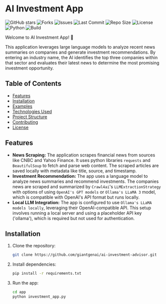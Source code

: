 # AI Investment App
![GitHub stars](https://img.shields.io/github/stars/giantgenai/ai-investment-advisor?style=social)
![Forks](https://img.shields.io/github/forks/giantgenai/ai-investment-advisor?style=social)
![Issues](https://img.shields.io/github/issues/giantgenai/ai-investment-advisor)
![Last Commit](https://img.shields.io/github/last-commit/giantgenai/ai-investment-advisor)
![Repo Size](https://img.shields.io/github/repo-size/giantgenai/ai-investment-advisor)
![License](https://img.shields.io/badge/license-MIT-blue)
![Python](https://img.shields.io/badge/python-3.9%2B-brightgreen)
![Build](https://img.shields.io/badge/build-passing-brightgreen)


Welcome to AI Investment App! 🚀 

This application leverages large language models to analyze recent news summaries on companies and generate investment recommendations. By entering an industry name, the AI identifies the top three companies within that sector and evaluates their latest news to determine the most promising investment opportunity.



## Table of Contents
<!-- - [Overview](#overview) -->
- [Features](#features)
- [Installation](#installation)
- [Examples](#examples)
- [Technologies Used](#technologies-used)
- [Project Structure](#project-structure)
- [Contributing](#contributing)
- [License](#license)

<!-- ## Overview
The AI Image Classifier app enables users to upload an image and receive a classification from various categories like 'Dog', 'Cat', 'Car', etc. This is useful for quickly categorizing large datasets of images. -->

## Features
- **News Scraping:** The application scrapes financial news from sources like CNBC and Yahoo Finance. It uses python libraries `requests` and `BeautifulSoup` to fetch and parse web content. The scraped articles are saved locally with metadata like title, source, and timestamp.
- **Investment Recommendation:** The app uses a language model to analyze news summaries and recommend investments. The companies news are scraped and summarized by `Crawl4ai`'s `LLMExtractionStrategy` with options of using `OpenAI's GPT models` or `Ollama's LLaMA 3` model, which is compatible with OpenAI's API format but runs locally.
- **Local LLM Integration:** The app is configured to use `Ollama's LLaMA models locally`, leveraging their OpenAI-compatible API. This setup involves running a local server and using a placeholder API key ('ollama'), which is required but not used for authentication.

## Installation
1. Clone the repository:
   ```bash
   git clone https://github.com/giantgenai/ai-investment-advisor.git
2. Install dependencies:
   ```bash
   pip install -r requirements.txt
3. Run the app:
   ```bash
   cd app
   python investment_app.py


